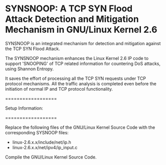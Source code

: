 SYNSNOOP: A TCP SYN Flood Attack Detection and Mitigation Mechanism in GNU/Linux Kernel 2.6
===========================================================================================


SYNSNOOP is an integrated mechanism for detection and mitigation against the TCP SYN Flood 
Attack. 

The SYNSNOOP mechanism enhances the Linux Kernel 2.6 IP code to support 'SNOOPING' of TCP 
related information for countering DoS attacks, using Shannon Entropy.

It saves the effort of processing all the TCP SYN requests under TCP protocol mechanisms. 
All the traffic analysis is completed even before the initiation of normal IP and TCP 
protocol functionality. 

==================

Setup Information:

==================

Replace the following files of the GNU/Linux Kernel Source Code with the corresponding 
SYSNOOP files:

* linux-2.6.x.x/include/net/ip.h
* linux-2.6.x.x/net/ipv4/ip_input.c

Compile the GNU/Linux Kernel Source Code.



